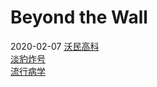 # Beyond the Wall

2020-02-07 
[沃民高科](https://github.com/markmeloon/GFW/tree/master/2020/2020-02-07_%E6%B2%83%E6%B0%91%E9%AB%98%E7%A7%91)      
[淡豹炸号](https://github.com/markmeloon/GFW/tree/master/2020/2020-02-07_%E6%B7%A1%E8%B1%B9%E7%82%B8%E5%8F%B7)  
[流行病学](https://github.com/markmeloon/GFW/tree/master/2020/2020-02-07_%E6%B5%81%E8%A1%8C%E7%97%85%E5%AD%A6)  
